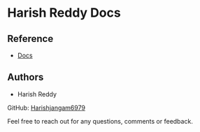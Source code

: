 # Harish Reddy Docs


## Reference
* [Docs](https://github.com/harishjangam6979/mkdocs)

## Authors

* Harish Reddy 

GitHub: [Harishjangam6979](https://github.com/harishjangam6979)

Feel free to reach out for any questions, comments or feedback. 

